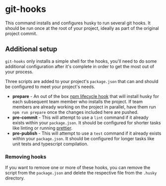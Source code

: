 # git-hooks

This command installs and configures husky to run several git hooks. It should be run once at the root of your project, ideally as part of the original project commit.

## Additional setup

`git-hooks` only installs a simple shell for the hooks, you'll need to do some additional configuration after it's complete in order to get the most out of your process.

Three scripts are added to your project's `package.json` that can and should be configured to meet your project's needs.

- **prepare** - An out of the box [npm lifecycle hook](https://docs.npmjs.com/cli/v8/using-npm/scripts#life-cycle-scripts) that will install husky for each subsequent team member who installs the project. If team members are already working on the project in parallel, have them run `npm run prepare` once the changes included here are pushed.
- **pre-commit** - This will attempt to use a `lint` command if it already exists within your `package.json`. It should be configured for shorter tasks like linting or running [prettier](https://www.npmjs.com/package/prettier).
- **pre-publish** - This will attempt to use a `test` command if it already exists within your `package.json`. It should be configured for longer tasks like unit tests and typescript compilation.

### Removing hooks

If you want to remove one or more of these hooks, you can remove the script from the `package.json` and delete the respective file from the `.husky` directory.
